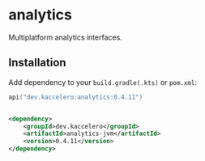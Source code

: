 # analytics

Multiplatform analytics interfaces.

## Installation

Add dependency to your `build.gradle(.kts)` or `pom.xml`:

```kotlin
api("dev.kaccelero:analytics:0.4.11")
```

```xml

<dependency>
    <groupId>dev.kaccelero</groupId>
    <artifactId>analytics-jvm</artifactId>
    <version>0.4.11</version>
</dependency>
```
